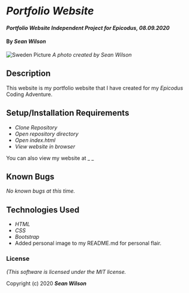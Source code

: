 # _Portfolio Website_

#### _Portfolio Website Independent Project for Epicodus, 08.09.2020_

#### By _**Sean Wilson**_

![Sweden Picture](https://seanpwilson.com/wp-content/uploads/sites/1/nggallery/sweden-2019/IMG_2841.jpeg)
_A photo created by Sean Wilson_

## Description

This website is my portfolio website that I have created for my _Epicodus_ Coding Adventure.

## Setup/Installation Requirements

* _Clone Repository_
* _Open repository directory_
* _Open index.html_
* _View website in browser_

You can also view my website at _ _

## Known Bugs

_No known bugs at this time._

## Technologies Used

* _HTML_
* _CSS_ 
* _Bootstrap_
* Added personal image to my README.md for personal flair.
### License

*{This software is licensed under the MIT license.*

Copyright (c) 2020 **_Sean Wilson_**